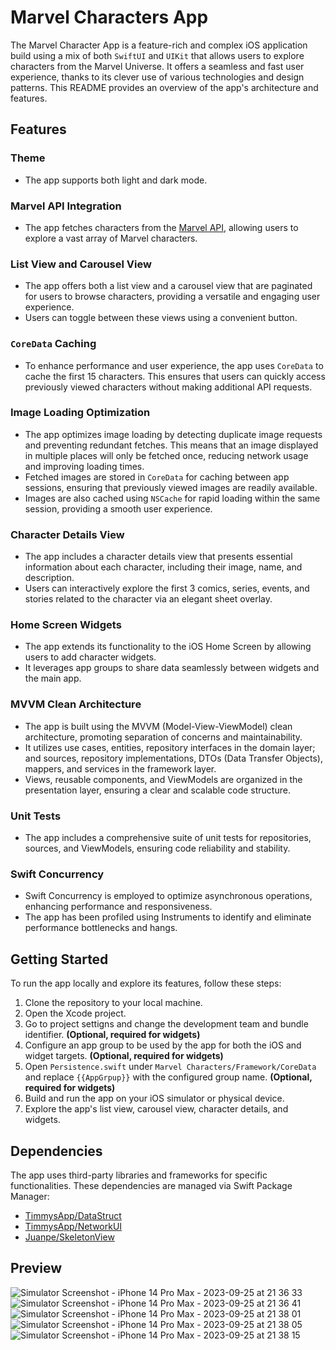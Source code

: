 # Marvel Characters App

The Marvel Character App is a feature-rich and complex iOS application build using a mix of both `SwiftUI` and `UIKit` that allows users to explore characters from the Marvel Universe. It offers a seamless and fast user experience, thanks to its clever use of various technologies and design patterns. This README provides an overview of the app's architecture and features.

## Features

### Theme
- The app supports both light and dark mode.

### Marvel API Integration
- The app fetches characters from the [Marvel API](https://developer.marvel.com/docs#!/public/getCreatorCollection_get_0), allowing users to explore a vast array of Marvel characters.

### List View and Carousel View
- The app offers both a list view and a carousel view that are paginated for users to browse characters, providing a versatile and engaging user experience.
- Users can toggle between these views using a convenient button.

### `CoreData` Caching
- To enhance performance and user experience, the app uses `CoreData` to cache the first 15 characters. This ensures that users can quickly access previously viewed characters without making additional API requests.

### Image Loading Optimization
- The app optimizes image loading by detecting duplicate image requests and preventing redundant fetches. This means that an image displayed in multiple places will only be fetched once, reducing network usage and improving loading times.
- Fetched images are stored in `CoreData` for caching between app sessions, ensuring that previously viewed images are readily available.
- Images are also cached using `NSCache` for rapid loading within the same session, providing a smooth user experience.

### Character Details View
- The app includes a character details view that presents essential information about each character, including their image, name, and description.
- Users can interactively explore the first 3 comics, series, events, and stories related to the character via an elegant sheet overlay.

### Home Screen Widgets
- The app extends its functionality to the iOS Home Screen by allowing users to add character widgets.
- It leverages app groups to share data seamlessly between widgets and the main app.

### MVVM Clean Architecture
- The app is built using the MVVM (Model-View-ViewModel) clean architecture, promoting separation of concerns and maintainability.
- It utilizes use cases, entities, repository interfaces in the domain layer; and sources, repository implementations, DTOs (Data Transfer Objects), mappers, and services in the framework layer.
- Views, reusable components, and ViewModels are organized in the presentation layer, ensuring a clear and scalable code structure.

### Unit Tests
- The app includes a comprehensive suite of unit tests for repositories, sources, and ViewModels, ensuring code reliability and stability.

### Swift Concurrency
- Swift Concurrency is employed to optimize asynchronous operations, enhancing performance and responsiveness.
- The app has been profiled using Instruments to identify and eliminate performance bottlenecks and hangs.

## Getting Started

To run the app locally and explore its features, follow these steps:

1. Clone the repository to your local machine.
2. Open the Xcode project.
3. Go to project settigns and change the development team and bundle identifier. **(Optional, required for widgets)**
4. Configure an app group to be used by the app for both the iOS and widget targets. **(Optional, required for widgets)**
5. Open `Persistence.swift` under `Marvel Characters/Framework/CoreData` and replace `{{AppGrpup}}` with the configured group name. **(Optional, required for widgets)**
6. Build and run the app on your iOS simulator or physical device.
7. Explore the app's list view, carousel view, character details, and widgets.

## Dependencies

The app uses third-party libraries and frameworks for specific functionalities. These dependencies are managed via Swift Package Manager:

- [TimmysApp/DataStruct](https://github.com/TimmysApp/DataStruct)
- [TimmysApp/NetworkUI](https://github.com/TimmysApp/NetworkUI)
- [Juanpe/SkeletonView](https://github.com/Juanpe/SkeletonView)

## Preview
![Simulator Screenshot - iPhone 14 Pro Max - 2023-09-25 at 21 36 33](https://github.com/TimmysApp/MarvelCharacters/assets/69967145/023fdd45-84a4-474d-94f2-3968d04de45f)
![Simulator Screenshot - iPhone 14 Pro Max - 2023-09-25 at 21 36 41](https://github.com/TimmysApp/MarvelCharacters/assets/69967145/0793431f-d2ba-4925-8221-529343d77065)
![Simulator Screenshot - iPhone 14 Pro Max - 2023-09-25 at 21 38 01](https://github.com/TimmysApp/MarvelCharacters/assets/69967145/bc6f8297-b2b4-4584-82a3-868277f062fa)
![Simulator Screenshot - iPhone 14 Pro Max - 2023-09-25 at 21 38 05](https://github.com/TimmysApp/MarvelCharacters/assets/69967145/8e890961-e0e5-477a-8e01-afcd03c497df)
![Simulator Screenshot - iPhone 14 Pro Max - 2023-09-25 at 21 38 15](https://github.com/TimmysApp/MarvelCharacters/assets/69967145/de9166d8-00a4-4502-b1e4-30adecc7482c)
